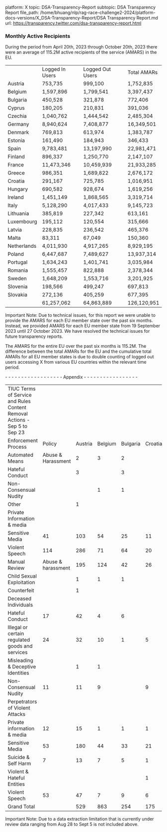 platform: X
topic: DSA-Transparency-Report
subtopic: DSA Transparency Report
file_path: /home/bhuang/nlp/rag-race-challenge2-2024/platform-docs-versions/X_DSA-Transparency-Report/DSA Transparency Report.md
url: https://transparency.twitter.com/dsa-transparency-report.html


### Monthly Active Recipients

During the period from April 20th, 2023 through October 20th, 2023 there were an average of 115.2M active recipients of the service (AMARS) in the EU.

|     |     |     |     |
| --- | --- | --- | --- |
|     | Logged In Users | Logged Out Users | Total AMARs |
| Austria | 753,735 | 999,100 | 1,752,835 |
| Belgium | 1,597,896 | 1,799,541 | 3,397,437 |
| Bulgaria | 450,528 | 321,878 | 772,406 |
| Cyprus | 180,205 | 210,831 | 391,036 |
| Czechia | 1,040,762 | 1,444,542 | 2,485,304 |
| Germany | 8,940,624 | 7,408,877 | 16,349,501 |
| Denmark | 769,813 | 613,974 | 1,383,787 |
| Estonia | 161,490 | 184,943 | 346,433 |
| Spain | 9,783,481 | 13,197,990 | 22,981,471 |
| Finland | 896,337 | 1,250,770 | 2,147,107 |
| France | 11,473,346 | 10,459,939 | 21,933,285 |
| Greece | 986,351 | 1,689,822 | 2,676,172 |
| Croatia | 291,167 | 725,785 | 1,016,951 |
| Hungary | 690,582 | 928,674 | 1,619,256 |
| Ireland | 1,451,149 | 1,868,565 | 3,319,714 |
| Italy | 5,128,290 | 4,017,433 | 9,145,723 |
| Lithuania | 385,819 | 227,342 | 613,161 |
| Luxembourg | 195,112 | 120,554 | 315,666 |
| Latvia | 228,835 | 236,542 | 465,376 |
| Malta | 83,311 | 67,049 | 150,360 |
| Netherlands | 4,011,930 | 4,917,265 | 8,929,195 |
| Poland | 6,447,687 | 7,489,627 | 13,937,314 |
| Portugal | 1,634,243 | 1,401,741 | 3,035,984 |
| Romania | 1,555,457 | 822,888 | 2,378,344 |
| Sweden | 1,648,209 | 1,553,716 | 3,201,925 |
| Slovenia | 198,566 | 499,247 | 697,813 |
| Slovakia | 272,136 | 405,259 | 677,395 |
|     | 61,257,062 | 64,863,889 | 126,120,951 |

Important Note: Due to technical issues, for this report we were unable to provide the AMARS for each EU member state over the past six months. Instead, we provided AMARS for each EU member state from 19 September 2023 until 27 October 2023. We have resolved the technical issues for future transparency reports.

The AMARS for the entire EU over the past six months is 115.2M. The difference between the total AMARs for the EU and the cumulative total AMARs for all EU member states is due to double counting of logged out users accessing X from various EU countries within the relevant time period.

\- - - - - - - - - - - - - - - - - - Appendix - - - - - - - - - - - - - - - - -

|     |     |     |     |     |     |     |     |     |     |     |     |     |     |     |     |     |     |     |     |     |     |     |     |     |     |     |     |     |     |
| --- | --- | --- | --- | --- | --- | --- | --- | --- | --- | --- | --- | --- | --- | --- | --- | --- | --- | --- | --- | --- | --- | --- | --- | --- | --- | --- | --- | --- | --- |
| TIUC Terms of Service and Rules Content Removal Actions - Sep 5 to Sep 23 |     |     |     |     |     |     |     |     |     |     |     |     |     |     |     |     |     |     |     |     |     |     |     |     |     |     |     |     |     |
| Enforcement Process | Policy | Austria | Belgium | Bulgaria | Croatia | Cyprus | Czechia | Denmark | Estonia | Finland | France | Germany | Greece | Hungary | Ireland | Italy | Latvia | Lithuania | Luxembourg | Malta | Netherlands | Poland | Portugal | Romania | Slovakia | Slovenia | Spain | Sweden | Grand Total |
| Automated Means | Abuse & Harassment | 2   | 3   | 2   |     |     | 1   | 2   |     | 1   | 11  | 44  | 1   | 1   | 1   | 17  |     |     | 1   |     | 13  | 3   | 2   | 2   | 1   | 4   | 67  | 3   | 182 |
| Hateful Conduct |     | 3   |     | 3   |     |     | 2   |     | 10  | 3   | 2   |     |     |     | 3   | 1   |     |     |     | 7   |     | 5   |     |     | 10  |     | 18  | 67  |
| Non-Consensual Nudity |     |     | 1   | 1   |     |     | 5   |     |     | 2   | 1   |     | 1   |     |     |     |     |     |     | 2   | 1   |     |     |     |     | 3   | 1   | 18  |
| Other |     | 1   |     |     |     |     |     |     | 1   | 2   | 2   |     |     | 1   | 2   |     |     |     |     |     | 1   |     |     |     |     | 2   |     | 12  |
| Private Information & media |     |     |     |     |     |     |     |     |     | 1   | 6   |     |     |     | 1   |     |     |     |     | 2   |     |     |     |     |     |     |     | 10  |
| Sensitive Media | 41  | 103 | 54  | 25  | 11  | 68  | 68  | 6   | 46  | 1,002 | 723 | 82  | 78  | 61  | 420 | 11  | 25  | 11  | 7   | 268 | 429 | 113 | 134 | 25  | 5   | 632 | 94  | 4,542 |
| Violent Speech | 114 | 286 | 71  | 64  | 20  | 116 | 151 | 32  | 109 | 3,326 | 1,054 | 114 | 87  | 311 | 347 | 20  | 62  | 21  | 20  | 632 | 500 | 261 | 229 | 43  | 36  | 2,351 | 285 | 10,662 |
| Manual Review | Abuse & harassment | 195 | 124 | 42  | 26  | 41  | 169 | 269 | 4   | 119 | 2,169 | 1,311 | 65  | 53  | 115 | 366 | 365 | 230 | 14  | 1   | 1,621 | 686 | 165 | 229 | 7   | 2   | 1,379 | 93  | 9,860 |
| Child Sexual Exploitation |     | 1   | 1   | 1   |     |     | 2   |     |     | 15  | 6   |     |     | 4   | 16  |     | 1   | 2   |     | 8   | 3   |     |     |     |     | 7   | 1   | 68  |
| Counterfeit |     | 1   |     |     |     |     |     |     |     | 2   | 8   |     |     | 1   | 1   | 2   |     |     |     | 11  | 1   |     | 5   |     |     | 1   |     | 33  |
| Deceased Individuals |     |     |     |     |     | 2   |     |     |     | 3   | 2   |     |     |     |     |     |     | 1   |     |     | 1   |     | 1   |     |     |     |     | 10  |
| Hateful Conduct | 17  | 42  | 4   | 6   |     | 14  | 16  | 3   | 22  | 678 | 337 | 16  | 8   | 34  | 61  | 6   | 1   | 1   | 3   | 126 | 114 | 23  | 14  | 3   |     | 131 | 44  | 1,724 |
| Illegal or certain regulated goods and services | 24  | 32  | 10  | 1   | 5   | 55  | 33  |     | 3   | 414 | 336 | 4   | 71  | 29  | 31  | 282 | 240 | 2   | 2   | 344 | 95  | 29  | 20  | 1   |     | 130 | 17  | 2,210 |
| Misleading & Deceptive Identities |     | 1   | 1   |     |     | 1   |     |     |     | 7   | 8   | 2   | 1   | 2   | 3   |     |     |     |     | 3   | 3   | 1   | 3   |     |     | 1   |     | 37  |
| Non-Consensual Nudity | 11  | 11  | 9   |     | 9   | 16  | 8   |     | 12  | 112 | 192 | 36  | 23  | 9   | 45  | 2   | 16  |     | 2   | 108 | 90  | 6   | 63  | 8   | 1   | 105 | 6   | 900 |
| Perpetrators of Violent Attacks |     |     |     |     |     |     |     |     |     | 2   | 1   |     |     |     | 1   |     |     |     |     |     |     |     |     |     |     |     |     | 4   |
| Private information & media | 12  | 15  | 1   | 1   | 1   | 4   | 2   |     |     | 118 | 66  | 10  |     | 8   | 12  | 1   |     |     | 1   | 26  | 17  | 6   | 12  |     |     | 44  | 5   | 362 |
| Sensitive Media | 53  | 180 | 44  | 33  | 21  | 145 | 83  | 20  | 77  | 1,226 | 932 | 108 | 110 | 87  | 461 | 21  | 26  | 18  | 7   | 472 | 485 | 176 | 205 | 30  | 13  | 795 | 146 | 5,974 |
| Suicide & Self Harm | 7   | 13  | 7   | 5   | 1   | 10  | 11  | 1   | 10  | 107 | 96  | 4   |     | 25  | 41  | 4   | 2   | 1   | 2   | 42  | 294 | 14  | 17  | 3   | 1   | 71  | 20  | 809 |
| Violent & Hateful Entities |     |     |     |     | 1   |     |     |     |     |     |     |     |     |     |     |     |     |     |     |     |     |     |     |     |     |     | 1   | 2   |
| Violent Speech | 53  | 47  | 7   | 9   | 6   | 49  | 36  | 7   | 26  | 774 | 1,062 | 30  | 12  | 68  | 167 | 4   | 8   | 5   |     | 176 | 703 | 47  | 33  | 3   | 6   | 245 | 67  | 3,650 |
| Grand Total |     | 529 | 863 | 254 | 175 | 116 | 650 | 688 | 73  | 436 | 9,974 | 6,189 | 472 | 445 | 756 | 1,995 | 719 | 611 | 77  | 45  | 3,861 | 3,427 | 848 | 967 | 124 | 78  | 5,964 | 801 | 41,136 |

Important Note: Due to a data extraction limitation that is currently under review data ranging from Aug 28 to Sept 5 is not included above.